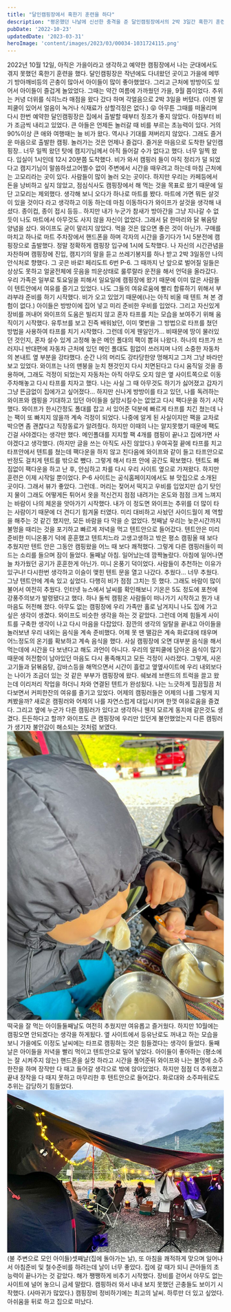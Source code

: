 ```yaml
---
title: "달인캠핑장에서 혹한기 훈련을 하다"
description: "평온했던 나날에 신선한 충격을 준 달인캠핑장에서의 2박 3일간 혹한기 훈련 이야기"
pubDate: '2022-10-23'
updatedDate: '2023-03-31'
heroImage: 'content/images/2023/03/00034-1031724115.png'
---
```


2022년 10월 12일, 아직은 가을이라고 생각하고 예약한 캠핑장에서 나는 군대에서도 겪지 못했던 혹한기 훈련을 했다. 달인캠핑장은 작년에도 다녀왔던 곳이고 가을에 메뚜기 방아깨비등의 곤충이 많아서 아이들이 많이 좋아했었다. 그리고 근처에 방방이도 있어서 아이들이 즐겁게 놀았었다. 그때는 약간 여름에 가까웠던 가을, 9월 쯤이었다. 추위는 커녕 더위를 식히느라 매점을 왔다 갔다 하며 각얼음으로 2박 3일을 버텼다. (이젠 알피쿨이 있어서 얼음이 녹거나 식재료가 상할걱정은 없다.) 😝 아무튼 그때를 떠올리며 다시 한번 예약한 달인캠핑장은 집에서 출발할 때부터 징조가 좋지 않았다. 아침부터 비가 조금씩 내리고 있었다. 큰 아들은 언제든 놀러갈 때 비를 부르는 초능력이 있다. 거의 90%이상 큰 애와 여행때는 늘 비가 왔다. 역시나 기대를 져버리지 않았다. 그래도 즐거운 마음으로 출발한 캠핑. 놀러가는 것은 언제나 즐겁다. 즐거운 마음으로 도착한 달인캠핑장.. 너무 일찍 왔던 탓에 캠지기님께서 아직 들어갈 수가 없다고 했다. 너무 일찍 왔다. 입실이 1시인데 12시 20분쯤 도착했다. 비가 와서 캠핑러 들이 아직 정리가 덜 되었다고 캠지기님이 말씀하셨고어쩔수 없이 주변에서 시간을 때우려고 하는데 마침 근처에는 고모리라는 곳이 있다. 사람들이 많이 놀러 오는 곳이다. 하지만 우리는 카페등에서 돈을 낭비하고 싶지 않았고, 점심식사도 캠핑장에서 해 먹는 것을 목표로 왔기 때문에 일단 고모리는 제외했다. 생각해 보니 오다가 하나로 마트를 봤다. 마트에 가면 뭐든 살것이 있을 것이다 라고 생각하고 이동 하는데 마침 이동하다가 와이프가 살것을 생각해 내셨다. 종이컵, 종이 접시 등등.. 하지만 내가 누군가 참새가 방아간을 그냥 지나갈 수 없듯이 나도 마트에서 아무것도 사지 않을 자신이 없었다. 그래서 닭 한마리와 닭 볶음탕 양념을 샀다. 와이프도 굳이 말리지 않았다. 먹을 것은 많으면 좋은 것이 아닌가. 구매를 마치고 하나로 마트 주차장에서 핸드폰을 하며 각자의 시간을 즐기다가 1시 5분전에 캠핑장으로 출발했다. 정말 정확하게 캠핑장 입구에 1시에 도착했다. 나 자신의 시간관념을 자찬하며 캠핑장에 진입, 캠지기의 말을 듣고 쓰레기봉지를 하나 받고 2박 3일동안 나의 안식처로 향했다. 그 곳은 바로! 페리도트 6번 P-6. 그 때까지 난 앞으로 벌어질 일들은 상상도 못하고 얼굴전체에 웃음을 띄운상태로 룰루랄라 운전을 해서 언덕을 올라갔다.
우리 가족은 일부로 토요일을 피해서 일요일에 캠핑장에 왔기 때문에 이미 많은 사람들이 텐트안에서 여유를 즐기고 있었다. 나도 그들의 여유로움에 빨리 합류하기 위해서 부랴부랴 준비를 하기 시작했다. 비가 오고 있었기 때문에(나는 아직 비올 때 텐트 쳐 본 경험이 없다.) 아이들은 방방이에 집어 넣고 미리 준비한 우비를 입었다. 그리고 자신있게 장비를 꺼내어 와이프의 도움은 빌리지 않고 혼자 타프를 치는 모습을 보여주기 위해 움직이기 시작했다. 유투브를 보고 진즉 배워놨던, 이미 몇번을 그 방법으로 타프를 쳤던 방법을 사용하여 타프를 치기 시작했다. 그런데 이게 웬일인가... 비때문에 땅이 물러있던 것인지, 혼자 설수 있게 고정해 놓은 메인 폴대의 팩이 뽑혀 나왔다. 하나의 타프가 쓰러지니 반대편에 자동차 근처에 있던 메인 폴대도 힘없이 쓰러지며 나의 소중한 자동차의 본내트 옆 부분을 강타했다. 순간 나의 머리도 강타당한양 멍해지고 그저 그냥 바라만 보고 있었다. 와이프는 나의 맨붕을 눈치 챈것인지 다시 치면된다고 다시 움직일 것을 종용하며, 그래도 걱정이 되었는지 자동차는 아직 아무도 오지 않은 옆 사이트쪽으로 이동주차해놓고 다시 타프를 치자고 했다. 나는 사실 그 때 아무것도 하기가 싫어졌고 갑자기 그냥 뜬금없이 집에가고 싶어졌다... 하지만 신나게 방방이를 타고 있던, 나를 독려하는 와이프와 캠핑을 기대하고 있던 아이들을 실망시킬수는 없었고 다시 팩다운을 하기 시작했다. 와이프가 한시간정도 폴대를 잡고 서 있어준 덕분에 빠르게 타프를 치긴 쳤는데 나는 팩이 또 빠지지 않을까 계속 걱정이 되었다. 나중에 알게 된 사실이지만 팩을 교차로 박으면 좀 괜찮다고 직장동료가 알려줬다. 하지만 이때의 나는 알지못했기 때문에 팩도 긴걸 사야겠다는 생각만 했다. 메인폴대를 지지할 팩 4개를 캠핑이 끝나고 집에가면 사야겠다고 생각했다. (하지만 글을 쓰는 아직도 사진 않았다.) 우여곡절 끝에 타프를 치고 타프안에서 텐트를 쳤는데 팩다운을 하지 않고 친다음에 와이프와 같이 들고 타프안으로 반정도 걸치게 텐트를 밖으로 뺐다. 그렇게 해서 타프 안에 공간도 확보했다. 텐트도 빠짐없이 팩다운을 하고 난 후, 안심하고 차를 다시 우리 사이트 옆으로 가져왔다. 하지만 훈련은 이제 시작일 뿐이었다.
P-6 사이트는 공식홈페이지에서도 뷰 맛집으로 소개된 곳이다. 그래서 뷰가 좋았다. 그런데.. 머리는 젖어서 떡지고 우비를 입었지만 습기 탓인지 물이 그래도 어떻게든 튀어서 옷을 적신건지 점점 내려가는 온도와 점점 크게 느껴지는 바람이 나의 체온을 앗아가기 시작했다. 내가 이 정도면 와이프는 추위를 더 많이 타는 사람이기 때문에 더 견디기 힘겨울 터였다. 미리 대비하고 사놨던 사이드월이 제 역할을 해주는 것 같긴 했지만, 모든 바람을 다 막을 순 없었다. 첫째날 우리는 늦은시간까지 불멍을 때리는 것을 포기하고 빠르게 저녁을 먹고 텐트안으로 들어갔다. 텐트안은 미리 준비한 미니온풍기 덕에 훈훈했고 텐트치느라 고생고생하고 밖은 평소 캠핑올 때 보다 추웠지만 텐트 안은 그동안 캠핑왔을 어느 때 보다 쾌적했다. 그렇게 다른 캠핑러들이 떠드는 소리를 들으며 잠이 들었다.
둘째날 아침. 일어났는데 깜짝놀랐다. 아침에 일어나면 늘 차가웠던 공기가 훈훈한게 아닌가. 미니 온풍기 덕이었다. 사람들이 추천하는 이유가 있구나! 다시한번 생각하고 이슬이 맺힌 텐트 문을 열고 나갔다.
추웠다...
너무 추웠다. 그냥 텐트안에 계속 있고 싶었다. 다행히 비가 점점 그치는 듯 했다. 그래도 바람이 많이 불어서 여전히 추웠다. 인터넷 뉴스에서 날씨를 확인해보니 기온은 5도 정도에 포천에 강풍주의보가 발령됐다고 했다. 하나 둘씩 캠핑온 사람들이 떠나가기 시작하고 뭔가 내 마음도 허전해 졌다.
아무도 없는 캠핑장에 우리 가족만 홀로 남겨지니 나도 집에 가고 싶은 생각이 생겼다. 와이프도 비슷한 생각을 하는 것 같았다. 그런데 어제 힘들게 사이트를 구축한 생각이 나고 다시 마음을 다잡았다. 잠깐의 생각의 일탈을 끝내고 아이들을 놀러보낸 우리 내외는 음식을 계속 준비했다. 어제 못 땐 땔감은 계속 화로대에 태우며 어느정도의 온기를 확보하고 계속 음식을 했다. 사실 캠핑장에 오면 대부분 음식을 해서 먹는데에 시간을 다 보낸다고 해도 과언이 아니다. 우리의 알피쿨에 담아온 음식이 많기 때문에 허전함이 남아있던 마음도 다시 풍족해지고 모든 걱정이 사라졌다. 그렇게, 사온 고기들과 닭볶음탕, 감바스등을 해먹으면서 시간이 흘렀고 옆옆사이트에 우리 내외보다는 나이가 조금더 있는 것 같은 부부가 캠핑장에 왔다. 쉐보레 브랜드의 트럭을 끌고 왔는데 이리저리 작업을 하더니 차와 연결된 텐트가 완성됬다. 나는 느긋하게 힐끔힐끔 처다보면서 커피한잔의 여유를 즐기고 있었다. 어제의 캠핑러들은 어제의 나를 그렇게 지켜봤을까? 새로온 캠핑러와 어제의 나를 자연스럽게 대입시키며 한껏 여유로움을 즐겼다. 그리고 옆에 누군가 다른 캠핑러가 있다고 생각하니 웬지 모르게 동지애 같은것도 생겼다. 든든하다고 할까? 와이프도 큰 캠핑장에 우리만 있던게 불안했었는지 다른 캠핑러가 생기자 불안감이 해소되는 것처럼 보였다.
![떡국을 잘 먹는 아이들](content/images/2022/10/IMG_1981.jpg)떡국을 잘 먹는 아이들둘째날도 여전히 추웠지만 여유롭고 즐거웠다. 하지만 10월에는 캠핑오면 안되겠다는 생각을 하게됬다. 옆 사이트에서 등유난로도 꺼내고 하는 모습을 보니 가을에도 이정도 날씨에는 타프로 캠핑하는 것은 힘들겠다는 생각이 들었다. 둘째날은 아이들을 저녁을 빨리 먹이고 텐트안으로 밀어 넣었다. 아이들이 좋아하는 (평소에는 잘 시켜주지 않는) 핸드폰을 실컷 하라고 시간을 풀어준뒤 와이프와 나는 불멍에 소주 한잔을 하며 장작만 다 때고 들어갈 생각으로 밖에 앉아있었다. 하지만 점점 더 추워졌고 끝내 장작을 다 때지 못하고 마무리한 후 텐트안으로 들어갔다. 화로대와 소주파워로도 추위는 감당하기 힘들었다.
![(불 주변으로 모인 아이들)](content/images/2022/10/IMG_1978.jpg)(불 주변으로 모인 아이들)셋째날(집에 돌아가는 날), 또 아침을 쾌적하게 맞으며 일어나서 아침준비 및 철수준비를 하려는데 날이 너무 좋았다. 집에 갈 때가 되니 큰아들의 초능력이 끝나가는 것 같았다. 해가 쨍쨍하게 비추기 시작했다. 장비를 걷어서 아무도 없는 사이트에 널어 놓으니 금세 말랐다. 캠핑하러 와서 내내 보지 못했던 곤충들도 보이기 시작했다. (사마귀가 많았다.) 캠핑장비 정비하기에는 최고의 날씨. 하루만 더 있고 싶었다. 아쉬움을 뒤로 하고 집으로 떠났다.